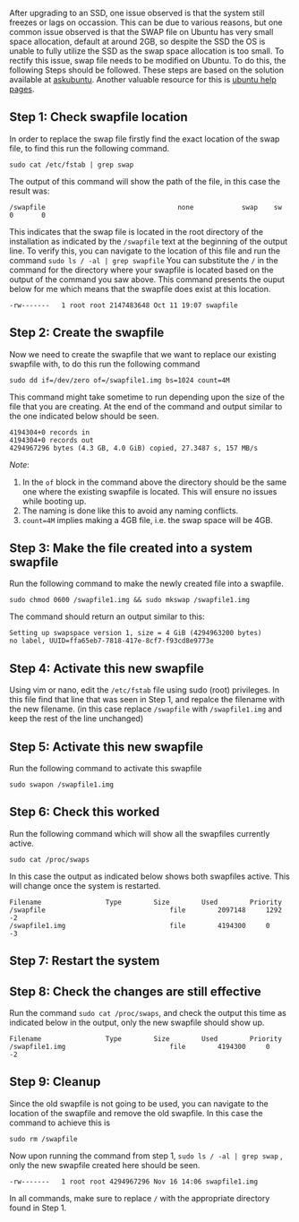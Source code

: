 After upgrading to an SSD, one issue observed is that the system still freezes or lags on occassion. This can be due to various reasons, but one common issue observed is that the SWAP file on Ubuntu has very small space allocation, default at around 2GB, so despite the SSD the OS is unable to fully utilize the SSD as the swap space allocation is too small. To rectify this issue, swap file needs to be modified on Ubuntu. To do this, the following Steps should be followed. These steps are based on the solution available at [askubuntu](https://askubuntu.com/questions/178712/how-to-increase-swap-space). Another valuable resource for this is [ubuntu help pages](https://help.ubuntu.com/community/SwapFaq#How_do_I_add_or_modify_a_swap_partition.3F).

## Step 1: Check swapfile location

In order to replace the swap file firstly find the exact location of the swap file, to find this run the following command.

```
sudo cat /etc/fstab | grep swap
```

The output of this command will show the path of the file, in this case the result was:

```
/swapfile                                 none            swap    sw              0       0
```

This indicates that the swap file is located in the root directory of the installation as indicated by the `/swapfile` text at the beginning of the output line. To verify this, you can navigate to the location of this file and run the command
`sudo ls / -al | grep swapfile`
You can substitute the `/` in the command for the directory where your swapfile is located based on the output of the command you saw above. This command presents the ouput below for me which means that the swapfile does exist at this location.

```
-rw-------   1 root root 2147483648 Oct 11 19:07 swapfile
```

## Step 2: Create the swapfile

Now we need to create the swapfile that we want to replace our existing swapfile with, to do this run the following command

```
sudo dd if=/dev/zero of=/swapfile1.img bs=1024 count=4M
```

This command might take sometime to run depending upon the size of the file that you are creating.
At the end of the command and output similar to the one indicated below should be seen.

```
4194304+0 records in
4194304+0 records out
4294967296 bytes (4.3 GB, 4.0 GiB) copied, 27.3487 s, 157 MB/s
```

_Note_:

1. In the `of` block in the command above the directory should be the same one where the existing swapfile is located. This will ensure no issues while booting up.
2. The naming is done like this to avoid any naming conflicts.
3. `count=4M` implies making a 4GB file, i.e. the swap space will be 4GB.

## Step 3: Make the file created into a system swapfile

Run the following command to make the newly created file into a swapfile.

```
sudo chmod 0600 /swapfile1.img && sudo mkswap /swapfile1.img
```

The command should return an output similar to this:

```
Setting up swapspace version 1, size = 4 GiB (4294963200 bytes)
no label, UUID=ffa65eb7-7818-417e-8cf7-f93cd8e9773e
```

## Step 4: Activate this new swapfile

Using vim or nano, edit the `/etc/fstab` file using sudo (root) privileges. In this file find that line that was seen in Step 1, and repalce the filename with the new filename. (in this case replace `/swapfile` with `/swapfile1.img` and keep the rest of the line unchanged)

## Step 5: Activate this new swapfile

Run the following command to activate this swapfile

```
sudo swapon /swapfile1.img
```

## Step 6: Check this worked

Run the following command which will show all the swapfiles currently active.

```
sudo cat /proc/swaps
```

In this case the output as indicated below shows both swapfiles active. This will change once the system is restarted.

```
Filename				Type		Size		Used		Priority
/swapfile                               file		2097148		1292		-2
/swapfile1.img                          file		4194300		0		-3
```

## Step 7: Restart the system

## Step 8: Check the changes are still effective

Run the command `sudo cat /proc/swaps`, and check the output this time as indicated below in the output, only the new swapfile should show up.

```
Filename				Type		Size		Used		Priority
/swapfile1.img                          file		4194300		0		-2
```

## Step 9: Cleanup

Since the old swapfile is not going to be used, you can navigate to the location of the swapfile and remove the old swapfile. In this case the command to achieve this is

```
sudo rm /swapfile
```

Now upon running the command from step 1,
`sudo ls / -al | grep swap` , only the new swapfile created here should be seen.

```
-rw-------   1 root root 4294967296 Nov 16 14:06 swapfile1.img
```

In all commands, make sure to replace `/` with the appropriate directory found in Step 1.

